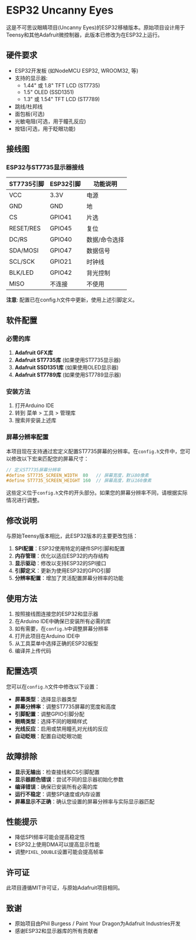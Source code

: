 # ESP32 Uncanny Eyes

这是不可思议眼睛项目(Uncanny Eyes)的ESP32移植版本。原始项目设计用于Teensy和其他Adafruit微控制器，此版本已修改为在ESP32上运行。

## 硬件要求

- ESP32开发板 (如NodeMCU ESP32, WROOM32, 等)
- 支持的显示器:
  - 1.44" 或 1.8" TFT LCD (ST7735)
  - 1.5" OLED (SSD1351)
  - 1.3" 或 1.54" TFT LCD (ST7789)
- 跳线/杜邦线
- 面包板(可选)
- 光敏电阻(可选，用于瞳孔反应)
- 按钮(可选，用于眨眼功能)

## 接线图

### ESP32与ST7735显示器接线

| ST7735引脚     | ESP32引脚   | 功能说明       |
|---------------|------------|--------------|
| VCC           | 3.3V       | 电源          |
| GND           | GND        | 地           |
| CS            | GPIO41     | 片选          |
| RESET/RES     | GPIO45     | 复位          |
| DC/RS         | GPIO40     | 数据/命令选择   |
| SDA/MOSI      | GPIO47     | 数据信号       |
| SCL/SCK       | GPIO21     | 时钟线        |
| BLK/LED       | GPIO42     | 背光控制       |
| MISO          | 不连接       | 不使用        |

**注意**: 配置已在config.h文件中更新，使用上述引脚定义。

## 软件配置

### 必需的库

1. **Adafruit GFX库**
2. **Adafruit ST7735库** (如果使用ST7735显示器)
3. **Adafruit SSD1351库** (如果使用OLED显示器)
4. **Adafruit ST7789库** (如果使用ST7789显示器)

### 安装方法

1. 打开Arduino IDE
2. 转到 菜单 > 工具 > 管理库
3. 搜索并安装上述库

### 屏幕分辨率配置

本项目现在支持通过宏定义配置ST7735屏幕的分辨率。在`config.h`文件中，您可以修改以下宏来匹配您的屏幕尺寸：

```c
// 定义ST7735屏幕分辨率
#define ST7735_SCREEN_WIDTH  80   // 屏幕宽度，默认80像素
#define ST7735_SCREEN_HEIGHT 160  // 屏幕高度，默认160像素
```

这些定义位于`config.h`文件的开头部分。如果您的屏幕分辨率不同，请根据实际情况进行调整。

## 修改说明

与原始Teensy版本相比，此ESP32版本的主要更改包括：

1. **SPI配置**：ESP32使用特定的硬件SPI引脚和配置
2. **内存管理**：优化以适应ESP32的内存结构
3. **显示驱动**：修改以支持ESP32的SPI接口
4. **引脚定义**：更新为使用ESP32的GPIO引脚
5. **分辨率配置**：增加了灵活配置屏幕分辨率的功能

## 使用方法

1. 按照接线图连接您的ESP32和显示器
2. 在Arduino IDE中确保已安装所有必需的库
3. 如有需要，在`config.h`中调整屏幕分辨率
4. 打开此项目在Arduino IDE中
5. 从工具菜单中选择正确的ESP32板型
6. 编译并上传代码

## 配置选项

您可以在`config.h`文件中修改以下设置：

- **屏幕类型**：选择显示器类型
- **屏幕分辨率**：调整ST7735屏幕的宽度和高度
- **引脚配置**：调整GPIO引脚分配
- **眼睛类型**：选择不同的眼睛样式
- **光线反应**：启用或禁用瞳孔对光线的反应
- **自动眨眼**：配置自动眨眼功能

## 故障排除

- **显示无输出**：检查接线和CS引脚配置
- **显示器颜色错误**：尝试不同的显示器初始化参数
- **编译错误**：确保已安装所有必需的库
- **运行不稳定**：调整SPI速度或内存设置
- **屏幕显示不正确**：确认您设置的屏幕分辨率与实际显示器匹配

## 性能提示

- 降低SPI频率可能会提高稳定性
- ESP32上使用DMA可以提高显示性能
- 调整`PIXEL_DOUBLE`设置可能会提高帧率

## 许可证

此项目遵循MIT许可证，与原始Adafruit项目相同。

## 致谢

- 原始项目由Phil Burgess / Paint Your Dragon为Adafruit Industries开发
- 感谢ESP32和显示器库的所有贡献者
